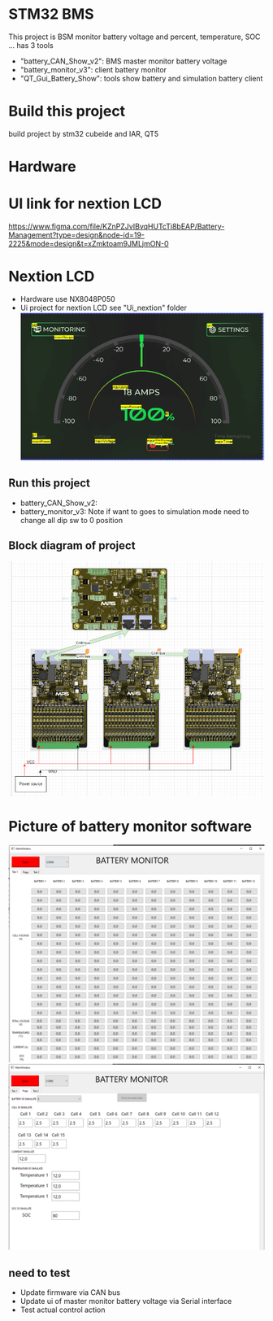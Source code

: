 
# STM32 BMS
This project is BSM monitor battery voltage and percent, temperature, SOC ... has 3 tools
- "battery_CAN_Show_v2": BMS master monitor battery voltage
- "battery_monitor_v3": client battery monitor
- "QT_Gui_Battery_Show": tools show battery and simulation battery client
# Build this project
build project by stm32 cubeide and IAR, QT5
# Hardware

# UI link for nextion LCD
https://www.figma.com/file/KZnPZJvIBvqHUTcTi8bEAP/Battery-Management?type=design&node-id=19-2225&mode=design&t=xZmktoam9JMLjmON-0
# Nextion LCD
- Hardware use NX8048P050
- Ui project for nextion LCD see "Ui_nextion" folder
![Screenshot](picture/screen_ui_nextion.png)
## Run this project
- battery_CAN_Show_v2: 
- battery_monitor_v3: Note if want to goes to simulation mode need to change all dip sw to 0 position
## Block diagram of project
![Screenshot](picture/diagram_project.png)
# Picture of battery monitor software
![Screenshot](picture/battery_software_monitor.png)
![Screenshot](picture/battery_simulation.png)
## need to test
- Update firmware via CAN bus
- Update ui of master monitor battery voltage via Serial interface
- Test actual control action